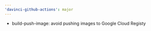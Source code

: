 ```yaml
---
'davinci-github-actions': major
---
```


- build-push-image: avoid pushing images to Google Cloud Registy
